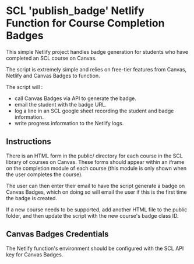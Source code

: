 # SCL 'publish_badge' Netlify Function for Course Completion Badges

This simple Netlify project handles badge generation for students who have completed an SCL course on Canvas.

The script is extremely simple and relies on free-tier features from Canvas, Netlify and Canvas Badges to function.

The script will :
- call Canvas Badges via API to generate the badge.
- email the student with the badge URL.
- log a line in an SCL google sheet recording the student and badge information.
- write progress information to the Netlify logs.

## Instructions

There is an HTML form in the public/ directory for each course in the SCL library of courses on Canvas.
These forms should appear within an iframe on the completion module of each course (this module is only shown
when the user completes the course).

The user can then enter their email to have the script generate a badge on Canvas Badges, which on doing so 
will email the user if this is the first time the badge is created.

If a new course needs to be supported, add another HTML file to the public folder, and then update the script
with the new course's badge class ID.

## Canvas Badges Credentials    
The Netlify function's environment should be configured with the SCL API key for Canvas Badges.